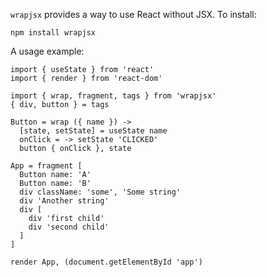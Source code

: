 `wrapjsx` provides a way to use React without JSX. To install:

```
npm install wrapjsx
```

A usage example:

```
import { useState } from 'react'
import { render } from 'react-dom'

import { wrap, fragment, tags } from 'wrapjsx'
{ div, button } = tags

Button = wrap ({ name }) ->
  [state, setState] = useState name
  onClick = -> setState 'CLICKED'
  button { onClick }, state

App = fragment [
  Button name: 'A'
  Button name: 'B'
  div className: 'some', 'Some string'
  div 'Another string'
  div [
    div 'first child'
    div 'second child'
  ]
]

render App, (document.getElementById 'app')
```
